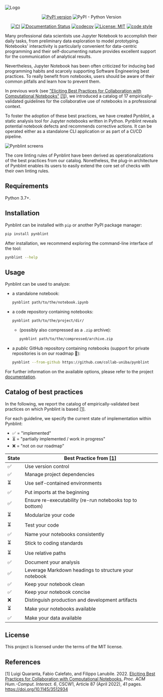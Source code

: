![Logo](https://user-images.githubusercontent.com/13979989/158653487-149633b8-ba85-4a11-976a-70eabc7d0df0.svg)

<div align="center">

[![PyPI version](https://badge.fury.io/py/pynblint.svg)](https://badge.fury.io/py/pynblint)
![PyPI - Python Version](https://img.shields.io/pypi/pyversions/pynblint)

[![CI](https://github.com/collab-uniba/pynblint/actions/workflows/CI.yml/badge.svg)](https://github.com/collab-uniba/pynblint/actions/workflows/CI.yml)
[![Documentation Status](https://readthedocs.org/projects/pynblint/badge/?version=latest)](https://pynblint.readthedocs.io/en/latest/?badge=latest)
[![codecov](https://codecov.io/gh/collab-uniba/pynblint/branch/master/graph/badge.svg?token=CSX10BJ1CU)](https://codecov.io/gh/collab-uniba/pynblint)
[![License: MIT](https://img.shields.io/badge/License-MIT-yellow.svg)](https://opensource.org/licenses/MIT)
[![code style](https://img.shields.io/badge/code%20style-black-000000.svg)](https://github.com/psf/black)

</div>

Many professional data scientists use Jupyter Notebook to accomplish their daily tasks, from preliminary data exploration to model prototyping. Notebooks' interactivity is particularly convenient for data-centric programming and their self-documenting nature provides excellent support for the communication of analytical results.

Nevertheless, Jupyter Notebook has been often criticized for inducing bad programming habits and scarcely supporting Software Engineering best practices. To really benefit from notebooks, users should be aware of their common pitfalls and learn how to prevent them.

In previous work (see ["Eliciting Best Practices for Collaboration with Computational Notebooks"](https://arxiv.org/abs/2202.07233) [\[1\]](#references)), we introduced a catalog of 17 empirically-validated guidelines for the collaborative use of notebooks in a professional context.

To foster the adoption of these best practices, we have created Pynblint, a static analysis tool for Jupyter notebooks written in Python. Pynblint reveals potential notebook defects and recommends corrective actions. It can be operated either as a standalone CLI application or as part of a CI/CD pipeline.

![Pynblint screens](https://user-images.githubusercontent.com/13979989/158661765-7a71e646-cde7-4e69-957d-a8f3af440101.svg)

The core linting rules of Pynblint have been derived as operationalizations of the best practices from our catalog. Nonetheless, the plug-in architecture of Pynblint enables its users to easily extend the core set of checks with their own linting rules.

## Requirements

Python 3.7+.

## Installation

Pynblint can be installed with `pip` or another PyPI package manager:

```bash
pip install pynblint
```

After installation, we recommend exploring the command-line interface of the tool:

```bash
pynblint --help
```

<!-- To use Pynblint, clone this repository and install it with [Poetry](https://python-poetry.org):

```bash
poetry install --no-dev
```

To install Pynblint for development purposes, simply omit the `--no-dev` option:

```bash
poetry install
``` -->

## Usage

Pynblint can be used to analyze:

- a standalone notebook:

    ```bash
    pynblint path/to/the/notebook.ipynb
    ```

- a code repository containing notebooks:

    ```bash
    pynblint path/to/the/project/dir/
    ```

  - (possibly also compressed as a `.zip` archive):

      ```bash
      pynblint path/to/the/compressed/archive.zip
      ```

- a _public_ GitHub repository containing notebooks
  (support for private repositories is on our roadmap 🙂):

    ```bash
    pynblint --from-github https://github.com/collab-uniba/pynblint
    ```

For further information on the available options, please refer to the project [documentation](https://pynblint.readthedocs.io/en/latest/?badge=latest).

## Catalog of best practices

In the following, we report the catalog of empirically-validated best practices on which Pynblint is based [\[1\]](#references).

For each guideline, we specify the current state of implementation within Pynblint:

- :white_check_mark: = "implemented"
- :hourglass_flowing_sand: = "partially implemented / work in progress"
- :x: = "not on our roadmap"

| State                    | Best Practice from [\[1\]](#references)                  |
| ------------------------ | -------------------------------------------------------- |
| :white_check_mark:       | Use version control                                      |
| :white_check_mark:       | Manage project dependencies                              |
| :hourglass_flowing_sand: | Use self-contained environments                          |
| :white_check_mark:       | Put imports at the beginning                             |
| :white_check_mark:       | Ensure re-executability (re-run notebooks top to bottom) |
| :hourglass_flowing_sand: | Modularize your code                                     |
| :hourglass_flowing_sand: | Test your code                                           |
| :white_check_mark:       | Name your notebooks consistently                         |
| :hourglass_flowing_sand: | Stick to coding standards                                |
| :hourglass_flowing_sand: | Use relative paths                                       |
| :white_check_mark:       | Document your analysis                                   |
| :white_check_mark:       | Leverage Markdown headings to structure your notebook    |
| :white_check_mark:       | Keep your notebook clean                                 |
| :white_check_mark:       | Keep your notebook concise                               |
| :x:                      | Distinguish production and development artifacts         |
| :hourglass_flowing_sand: | Make your notebooks available                            |
| :white_check_mark:       | Make your data available                                 |

## License

This project is licensed under the terms of the MIT license.

## References

[1] Luigi Quaranta, Fabio Calefato, and Filippo Lanubile. 2022. [Eliciting Best Practices for Collaboration with Computational Notebooks.](https://arxiv.org/abs/2202.07233) _Proc. ACM Hum.-Comput. Interact. 6_, CSCW1, Article 87 (April 2022), 41 pages. <https://doi.org/10.1145/3512934>
